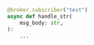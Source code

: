```python hl_lines="3"
@broker.subscriber("test")
async def handle_str(
    msg_body: str,
):
    ...
```
